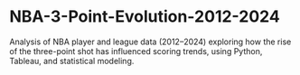 # NBA-3-Point-Evolution-2012-2024
Analysis of NBA player and league data (2012–2024) exploring how the rise of the three-point shot has influenced scoring trends, using Python, Tableau, and statistical modeling.
